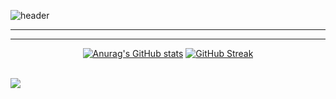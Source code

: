 ![header](https://capsule-render.vercel.app/api?type=Waving&color=timeGradient&height=200&section=header&text=I%20AM%202Zerozero&fontSize=48)

-----

-----

<div align=center>

  [![Anurag's GitHub stats](https://github-readme-stats.vercel.app/api?username=2Zerozero)](https://github.com/anuraghazra/github-readme-stats) [![GitHub Streak](https://streak-stats.demolab.com?user=2Zerozero&theme=transparent)](https://git.io/streak-stats)

  <br>
  
</div>

<img src="https://capsule-render.vercel.app/api?type=Waving&color=timeGradient&height=150&section=footer" />
